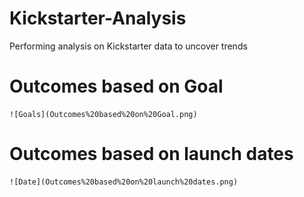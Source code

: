 # Kickstarter-Analysis
Performing analysis on Kickstarter data to uncover trends

# Outcomes based on Goal
	![Goals](Outcomes%20based%20on%20Goal.png)
	
  
  # Outcomes based on launch dates
	![Date](Outcomes%20based%20on%20launch%20dates.png)
  
  
  
